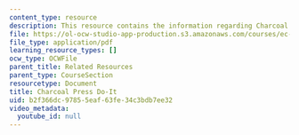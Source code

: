 ```yaml
---
content_type: resource
description: This resource contains the information regarding Charcoal Press Do-It.
file: https://ol-ocw-studio-app-production.s3.amazonaws.com/courses/ec-701j-d-lab-i-development-fall-2009/b2f366dc97855eaf63fe34c3bdb7ee32_MITEC_701JF09_charpres_doit.pdf
file_type: application/pdf
learning_resource_types: []
ocw_type: OCWFile
parent_title: Related Resources
parent_type: CourseSection
resourcetype: Document
title: Charcoal Press Do-It
uid: b2f366dc-9785-5eaf-63fe-34c3bdb7ee32
video_metadata:
  youtube_id: null
---
```

